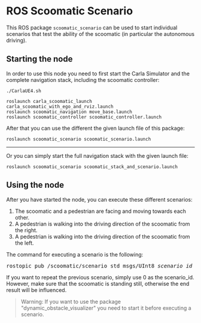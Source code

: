 # ROS Scoomatic Scenario

This ROS package `scoomatic_scenario` can be used to start individual scenarios that test the ability of the scoomatic (in particular the autonomous driving).

## Starting the node

In order to use this node you need to first start the Carla Simulator and the complete navigation stack, including the scoomatic controller:
```
./CarlaUE4.sh
```
```
roslaunch carla_scoomatic_launch carla_scoomatic_with_ego_and_rviz.launch
roslaunch scoomatic_navigation move_base.launch
roslaunch scoomatic_controller scoomatic_controller.launch
```

After that you can use the different the given launch file of this package:
```
roslaunch scoomatic_scenario scoomatic_scenario.launch
```

---

Or you can simply start the full navigation stack with the given launch file:
```
roslaunch scoomatic_scenario scoomatic_stack_and_scenario.launch
```

## Using the node

After you have started the node, you can execute these different scenarios:
  1. The scoomatic and a pedestrian are facing and moving towards each other.
  2. A pedestrian is walking into the driving direction of the scoomatic from the right.
  3. A pedestrian is walking into the driving direction of the scoomatic from the left.

The command for executing a scenario is the following:
<pre>
rostopic pub /scoomatic/scenario std_msgs/UInt8 <i>scenario_id</i>
</pre>
If you want to repeat the previous scenario, simply use 0 as the scenario_id. However, make sure that the scoomatic is standing still, otherwise the end result will be influenced.

>Warning: If you want to use the package "dynamic_obstacle_visualizer" you need to start it before executing a scenario.